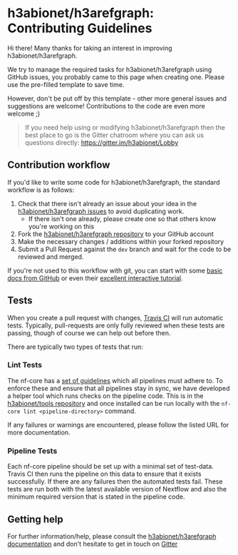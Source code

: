 # h3abionet/h3arefgraph: Contributing Guidelines

Hi there! Many thanks for taking an interest in improving h3abionet/h3arefgraph.

We try to manage the required tasks for h3abionet/h3arefgraph using GitHub issues, you probably came to this page when creating one. Please use the pre-filled template to save time.

However, don't be put off by this template - other more general issues and suggestions are welcome! Contributions to the code are even more welcome ;)

> If you need help using or modifying h3abionet/h3arefgraph then the best place to go is the Gitter chatroom where you can ask us questions directly: https://gitter.im/h3abionet/Lobby

## Contribution workflow
If you'd like to write some code for h3abionet/h3arefgraph, the standard workflow
is as follows:

1. Check that there isn't already an issue about your idea in the
   [h3abionet/h3arefgraph issues](https://github.com/h3abionet/h3arefgraph/issues) to avoid
   duplicating work.
    * If there isn't one already, please create one so that others know you're working on this
2. Fork the [h3abionet/h3arefgraph repository](https://github.com/h3abionet/h3arefgraph) to your GitHub account
3. Make the necessary changes / additions within your forked repository
4. Submit a Pull Request against the `dev` branch and wait for the code to be reviewed and merged.

If you're not used to this workflow with git, you can start with some [basic docs from GitHub](https://help.github.com/articles/fork-a-repo/) or even their [excellent interactive tutorial](https://try.github.io/).


## Tests
When you create a pull request with changes, [Travis CI](https://travis-ci.org/) will run automatic tests.
Typically, pull-requests are only fully reviewed when these tests are passing, though of course we can help out before then.

There are typically two types of tests that run:

### Lint Tests
The nf-core has a [set of guidelines](http://nf-co.re/guidelines) which all pipelines must adhere to.
To enforce these and ensure that all pipelines stay in sync, we have developed a helper tool which runs checks on the pipeline code. This is in the [h3abionet/tools repository](https://github.com/h3abionet/tools) and once installed can be run locally with the `nf-core lint <pipeline-directory>` command.

If any failures or warnings are encountered, please follow the listed URL for more documentation.

### Pipeline Tests
Each nf-core pipeline should be set up with a minimal set of test-data.
Travis CI then runs the pipeline on this data to ensure that it exists successfully.
If there are any failures then the automated tests fail.
These tests are run both with the latest available version of Nextflow and also the minimum required version that is stated in the pipeline code.

## Getting help
For further information/help, please consult the [h3abionet/h3arefgraph documentation](https://github.com/h3abionet/h3arefgraph#documentation) and don't hesitate to get in touch on [Gitter](https://gitter.im/h3abionet/Lobby)
